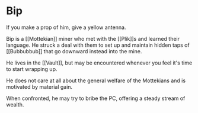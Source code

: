 # Bip

If you make a prop of him, give a yellow antenna.

Bip is a [[Mottekian]] miner who met with the [[Plik]]s and learned their language. He struck a deal with them to set up and maintain hidden taps of [[Bubbubbub]] that go downward instead into the mine.

He lives in the [[Vault]], but may be encountered whenever you feel it's time to start wrapping up.

He does not care at all about the general welfare of the Mottekians and is motivated by material gain.

When confronted, he may try to bribe the PC, offering a steady stream of wealth.